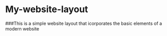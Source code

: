 # My-website-layout
###This is a simple website layout that icorporates the basic elements of a modern website
